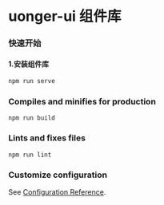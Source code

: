 # uonger-ui 组件库

### 快速开始

#### 1.安装组件库
```bash
npm run serve
```

### Compiles and minifies for production
```
npm run build
```

### Lints and fixes files
```
npm run lint
```

### Customize configuration
See [Configuration Reference](https://cli.vuejs.org/config/).

